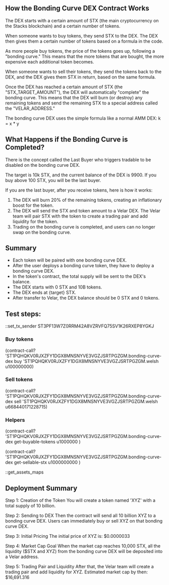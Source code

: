 
## How the Bonding Curve DEX Contract Works

The DEX starts with a certain amount of STX (the main cryptocurrency on the Stacks blockchain) and a certain number of tokens.

When someone wants to buy tokens, they send STX to the DEX. The DEX then gives them a certain number of tokens based on a formula in the code.

As more people buy tokens, the price of the tokens goes up, following a "bonding curve." This means that the more tokens that are bought, the more expensive each additional token becomes.

When someone wants to sell their tokens, they send the tokens back to the DEX, and the DEX gives them STX in return, based on the same formula.

Once the DEX has reached a certain amount of STX (the "STX_TARGET_AMOUNT"), the DEX will automatically "complete" the bonding curve. This means that the DEX will burn (or destroy) any remaining tokens and send the remaining STX to a special address called the "VELAR_ADDRESS."

The bonding curve DEX uses the simple formula like a normal AMM DEX:
k = x * y

## What Happens if the Bonding Curve is Completed?

There is the concept called the Last Buyer who triggers tradable to be disabled on the bonding curve DEX.

The target is 10k STX, and the current balance of the DEX is 9900. If you buy above 100 STX, you will be the last buyer.

If you are the last buyer, after you receive tokens, here is how it works:

1. The DEX will burn 20% of the remaining tokens, creating an inflationary boost for the token.
2. The DEX will send the STX and token amount to a Velar DEX. The Velar team will pair STX with the token to create a trading pair and add liquidity for the token.
3. Trading on the bonding curve is completed, and users can no longer swap on the bonding curve.

## Summary

- Each token will be paired with one bonding curve DEX.
- After the user deploys a bonding curve token, they have to deploy a bonding curve DEX.
- In the token's contract, the total supply will be sent to the DEX's balance.
- The DEX starts with 0 STX and 10B tokens.
- The DEX ends at {target} STX.
- After transfer to Velar, the DEX balance should be 0 STX and 0 tokens.

## Test steps:

::set_tx_sender ST3PF13W7Z0RRM42A8VZRVFQ75SV1K26RXEP8YGKJ

### Buy tokens

(contract-call? 'ST1PQHQKV0RJXZFY1DGX8MNSNYVE3VGZJSRTPGZGM.bonding-curve-dex buy 'ST1PQHQKV0RJXZFY1DGX8MNSNYVE3VGZJSRTPGZGM.welsh u100000000)


### Sell tokens
(contract-call? 'ST1PQHQKV0RJXZFY1DGX8MNSNYVE3VGZJSRTPGZGM.bonding-curve-dex sell 'ST1PQHQKV0RJXZFY1DGX8MNSNYVE3VGZJSRTPGZGM.welsh u668440171228715)

### Helpers
(contract-call? 'ST1PQHQKV0RJXZFY1DGX8MNSNYVE3VGZJSRTPGZGM.bonding-curve-dex get-buyable-tokens u1000000 )

(contract-call? 'ST1PQHQKV0RJXZFY1DGX8MNSNYVE3VGZJSRTPGZGM.bonding-curve-dex get-sellable-stx  u1000000000 )

::get_assets_maps

## Deployment Summary

Step 1: Creation of the Token
You will create a token named 'XYZ' with a total supply of 10 billion.

Step 2: Sending to DEX
Then the contract will send all 10 billion XYZ to a bonding curve DEX. Users can immediately buy or sell XYZ on that bonding curve DEX.

Step 3: Initial Pricing
The initial price of XYZ is: $0.0000033

Step 4: Market Cap Goal
When the market cap reaches 10,000 STX, all the liquidity ($STX and XYZ) from the bonding curve DEX will be deposited into a Velar address.

Step 5: Trading Pair and Liquidity
After that, the Velar team will create a trading pair and add liquidity for XYZ.
Estimated market cap by then: $16,691.316
